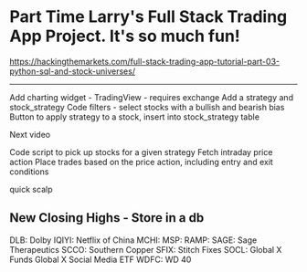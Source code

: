 # Part Time Larry's Full Stack Trading App Project. It's so much fun!

https://hackingthemarkets.com/full-stack-trading-app-tutorial-part-03-python-sql-and-stock-universes/

---

Add charting widget - TradingView - requires exchange
Add a strategy and stock_strategy
Code filters - select stocks with a bullish and bearish bias
Button to apply strategy to a stock, insert into stock_strategy table

Next video

Code script to pick up stocks for a given strategy
Fetch intraday price action
Place trades based on the price action, including entry and exit conditions


quick scalp


## New Closing Highs - Store in a db
DLB: Dolby
IQIYI: Netflix of China
MCHI:
MSP:
RAMP:
SAGE: Sage Therapeutics
SCCO: Southern Copper
SFIX: Stitch Fixes 
SOCL: Global X Funds Global X Social Media ETF
WDFC: WD 40 
